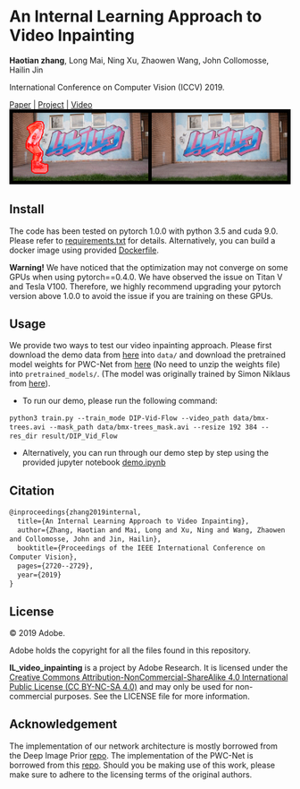 # An Internal Learning Approach to Video Inpainting
<strong>Haotian zhang</strong>, Long Mai, Ning Xu, Zhaowen Wang, John Collomosse, Hailin Jin 

International Conference on Computer Vision (ICCV) 2019. 

[Paper](https://arxiv.org/abs/1909.07957) |
[Project](https://cs.stanford.edu/~haotianz/publications/video_inpainting/) |
[Video](https://drive.google.com/file/d/1q0dgbHLb0sWkOMiF6RzQdCL9tzkijDXQ/view?usp=sharing)
<img src="https://github.com/Haotianz94/IL_video_inpainting/blob/master/img/rollerblade.gif"/>

<!--[Youtube](https://www.youtube.com/watch?v=_tVhCWGN7s4)-->

## Install
The code has been tested on pytorch 1.0.0 with python 3.5 and cuda 9.0. Please refer to [requirements.txt](https://github.com/Haotianz94/IL_video_inpainting/blob/master/requirements.txt) for details. Alternatively, you can build a docker image using provided [Dockerfile](https://github.com/Haotianz94/IL_video_inpainting/blob/master/Dockerfile).

<strong>Warning!</strong> We have noticed that the optimization may not converge on some GPUs when using pytorch==0.4.0. We have observed the issue on Titan V and Tesla V100. Therefore, we highly recommend upgrading your pytorch version above 1.0.0 to avoid the issue if you are training on these GPUs. 



## Usage
We provide two ways to test our video inpainting approach. Please first download the demo data from [here](https://drive.google.com/file/d/1MJDCjj1aIUbW0OK9UnewhXlkKX9zllQd/view?usp=sharing) into `data/` and download the pretrained model weights for PWC-Net from [here](https://drive.google.com/file/d/1XPaqITtUV11WpOpX1PeCkS4zdjI5tKb8/view?usp=sharing) (No need to unzip the weights file) into `pretrained_models/`. (The model was originally trained by Simon Niklaus from [here](https://github.com/sniklaus/pytorch-pwc)).

* To run our demo, please run the following command:
```
python3 train.py --train_mode DIP-Vid-Flow --video_path data/bmx-trees.avi --mask_path data/bmx-trees_mask.avi --resize 192 384 --res_dir result/DIP_Vid_Flow
```

* Alternatively, you can run through our demo step by step using the provided jupyter notebook [demo.ipynb](https://github.com/Haotianz94/IL_video_inpainting/blob/master/demo.ipynb)


## Citation
```
@inproceedings{zhang2019internal,
  title={An Internal Learning Approach to Video Inpainting},
  author={Zhang, Haotian and Mai, Long and Xu, Ning and Wang, Zhaowen and Collomosse, John and Jin, Hailin},
  booktitle={Proceedings of the IEEE International Conference on Computer Vision},
  pages={2720--2729},
  year={2019}
}
```


## License
© 2019 Adobe. 

Adobe holds the copyright for all the files found in this repository.

<strong>IL_video_inpainting</strong> is a project by Adobe Research. It is licensed under the [Creative Commons Attribution-NonCommercial-ShareAlike 4.0 International Public License (CC BY-NC-SA 4.0)](https://creativecommons.org/licenses/by-nc-sa/4.0/legalcode) and may only be used for non-commercial purposes. See the LICENSE file for more information.


## Acknowledgement
The implementation of our network architecture is mostly borrowed from the Deep Image Prior [repo](https://github.com/DmitryUlyanov/deep-image-prior). The implementation of the PWC-Net is borrowed from this [repo](https://github.com/sniklaus/pytorch-pwc). Should you be making use of this work, please make sure to adhere to the licensing terms of the original authors.
